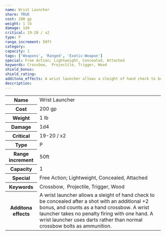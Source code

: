 ```yaml
---
name: Wrist Launcher
share: TRUE
cost: 200 gp
weight: 1 lb
damage: 1d4
critical: 19-20 / x2
type: P
range_increment: 50ft
category: 
capacity: 1
tags: ['Weapons', 'Ranged', 'Exotic-Weapon']
special: Free Action; Lightweight, Concealed, Attached
keywords: Crossbow,  Projectile, Trigger, Wood
shield_bonus: 
shield_rating: 
additona_effects: A wrist launcher allows a sleight of hand check to be concealed after a shot with an additional +2 bonus, and counts as a hand crossbow. A wrist launcher takes no penalty firing with one hand. A wrist launcher uses darts rather than normal crossbow bolts as ammunition.
description: 
---
```

<p><span style="overflow-x: auto;"><table><tbody><tr><th>Name</th><td>Wrist Launcher</td></tr><tr><th>Cost</th><td>200 gp</td></tr><tr><th>Weight</th><td>1 lb</td></tr><tr><th>Damage</th><td>1d4</td></tr><tr><th>Critical</th><td>19-20 / x2</td></tr><tr><th>Type</th><td>P</td></tr><tr><th>Range increment</th><td>50ft</td></tr><tr><th>Capacity</th><td>1</td></tr><tr><th>Special</th><td>Free Action; Lightweight, Concealed, Attached</td></tr><tr><th>Keywords</th><td>Crossbow,&nbsp; Projectile, Trigger, Wood</td></tr><tr><th>Additona effects</th><td>A wrist launcher allows a sleight of hand check to be concealed after a shot with an additional +2 bonus, and counts as a hand crossbow. A wrist launcher takes no penalty firing with one hand. A wrist launcher uses darts rather than normal crossbow bolts as ammunition.</td></tr></tbody></table></span></p>